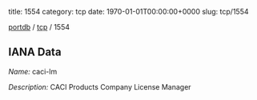 title: 1554
category: tcp
date: 1970-01-01T00:00:00+0000
slug: tcp/1554

[portdb](/) / [tcp](/category/tcp.html) / 1554


## IANA Data

_Name:_ caci-lm

_Description:_ CACI Products Company License Manager

